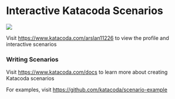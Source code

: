 # Interactive Katacoda Scenarios

[![](http://shields.katacoda.com/katacoda/arslan11226/count.svg)](https://www.katacoda.com/arslan11226 "Get your profile on Katacoda.com")

Visit https://www.katacoda.com/arslan11226 to view the profile and interactive scenarios

### Writing Scenarios
Visit https://www.katacoda.com/docs to learn more about creating Katacoda scenarios

For examples, visit https://github.com/katacoda/scenario-example
